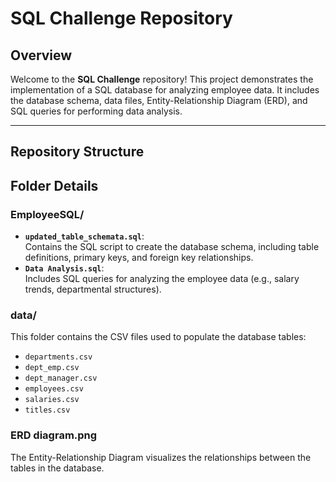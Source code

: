 # SQL Challenge Repository

## Overview
Welcome to the **SQL Challenge** repository! This project demonstrates the implementation of a SQL database for analyzing employee data. It includes the database schema, data files, Entity-Relationship Diagram (ERD), and SQL queries for performing data analysis.

---

## Repository Structure

## Folder Details

### **EmployeeSQL/**
- **`updated_table_schemata.sql`**:  
  Contains the SQL script to create the database schema, including table definitions, primary keys, and foreign key relationships.
- **`Data Analysis.sql`**:  
  Includes SQL queries for analyzing the employee data (e.g., salary trends, departmental structures).

### **data/**
This folder contains the CSV files used to populate the database tables:
- `departments.csv`
- `dept_emp.csv`
- `dept_manager.csv`
- `employees.csv`
- `salaries.csv`
- `titles.csv`

### **ERD diagram.png**
The Entity-Relationship Diagram visualizes the relationships between the tables in the database.



